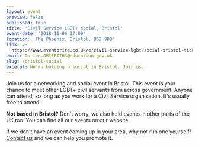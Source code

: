 ```yaml
---
layout: event
preview: false
published: true
title: 'Civil Service LGBT+ social, Bristol'
event-date: '2018-11-06 17:00'
location: 'The Phoenix, Bristol, BS2 9DB'
link: >-
  https://www.eventbrite.co.uk/e/civil-service-lgbt-social-bristol-tickets-51541398711
email: Dorion.GRIFFITHS@education.gov.uk
slug: /bristol-social
excerpt: We're holding a social in Bristol. Join us.
---
```

Join us for a networking and social event in Bristol. This event is your chance to meet other LGBT+ civil servants from across government. Anyone can attend, so long as you work for a Civil Service organisation. It's usually free to attend.

**Not based in Bristol?** Don't worry, we also hold events in other parts of the UK too. You can find all our events on our website.

If we don't have an event coming up in your area, why not run one yourself! [Contact us](/about/contact-us/) and we can help you promote it.
